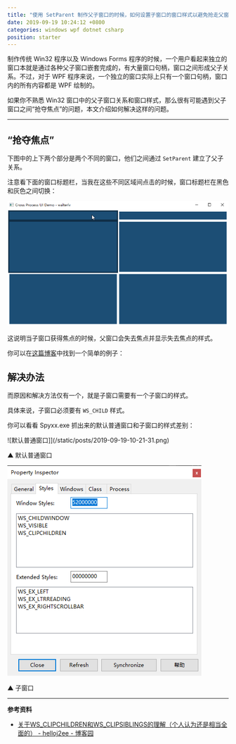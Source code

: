 ```yaml
---
title: "使用 SetParent 制作父子窗口的时候，如何设置子窗口的窗口样式以避免抢走父窗口的焦点"
date: 2019-09-19 10:24:12 +0800
categories: windows wpf dotnet csharp
position: starter
---
```


制作传统 Win32 程序以及 Windows Forms 程序的时候，一个用户看起来独立的窗口本就是通过各种父子窗口嵌套完成的，有大量窗口句柄，窗口之间形成父子关系。不过，对于 WPF 程序来说，一个独立的窗口实际上只有一个窗口句柄，窗口内的所有内容都是 WPF 绘制的。

如果你不熟悉 Win32 窗口中的父子窗口关系和窗口样式，那么很有可能遇到父子窗口之间“抢夺焦点”的问题，本文介绍如何解决这样的问题。

---

<div id="toc"></div>

## “抢夺焦点”

下图中的上下两个部分是两个不同的窗口，他们之间通过 `SetParent` 建立了父子关系。

注意看下面的窗口标题栏，当我在这些不同区域间点击的时候，窗口标题栏在黑色和灰色之间切换：

![抢夺焦点](/static/posts/2019-09-19-activation-between-parent-child-windows.gif)

这说明当子窗口获得焦点的时候，父窗口会失去焦点并显示失去焦点的样式。

你可以在[这篇博客](/post/hosted-hwnd-must-be-a-child-window.html)中找到一个简单的例子：

## 解决办法

而原因和解决方法仅有一个，就是子窗口需要有一个子窗口的样式。

具体来说，子窗口必须要有 `WS_CHILD` 样式。

你可以看看 Spyxx.exe 抓出来的默认普通窗口和子窗口的样式差别：

![默认普通窗口]](/static/posts/2019-09-19-10-21-31.png)

▲ 默认普通窗口

![子窗口](/static/posts/2019-09-19-10-21-47.png)

▲ 子窗口

---

**参考资料**

- [关于WS_CLIPCHILDREN和WS_CLIPSIBLINGS的理解（个人认为还是相当全面的） - helloj2ee - 博客园](https://www.cnblogs.com/helloj2ee/archive/2009/05/29/1491822.html)
